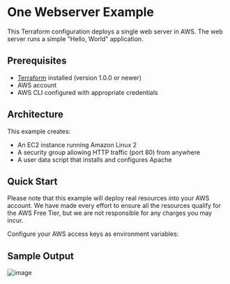 # One Webserver Example

This Terraform configuration deploys a single web server in AWS. The web server runs a simple "Hello, World" application.

## Prerequisites

- [Terraform](https://www.terraform.io/downloads.html) installed (version 1.0.0 or newer)
- AWS account
- AWS CLI configured with appropriate credentials

## Architecture

This example creates:
- An EC2 instance running Amazon Linux 2
- A security group allowing HTTP traffic (port 80) from anywhere
- A user data script that installs and configures Apache

## Quick Start

Please note that this example will deploy real resources into your AWS account. We have made every effort to ensure all the resources qualify for the AWS Free Tier, but we are not responsible for any charges you may incur.

Configure your AWS access keys as environment variables:

## Sample Output
![image](https://github.com/user-attachments/assets/b5ba085c-2fec-4ee4-98a0-d861839858e5)
